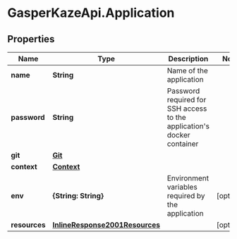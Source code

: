 # GasperKazeApi.Application

## Properties

Name | Type | Description | Notes
------------ | ------------- | ------------- | -------------
**name** | **String** | Name of the application | 
**password** | **String** | Password required for SSH access to the application&#39;s docker container | 
**git** | [**Git**](Git.md) |  | 
**context** | [**Context**](Context.md) |  | 
**env** | **{String: String}** | Environment variables required by the application | [optional] 
**resources** | [**InlineResponse2001Resources**](InlineResponse2001Resources.md) |  | [optional] 


